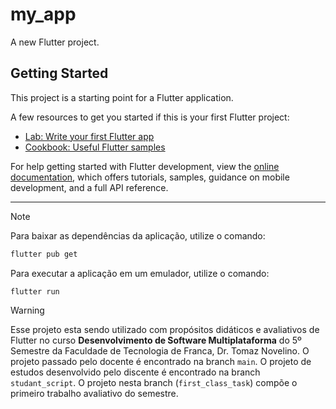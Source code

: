 # my_app

A new Flutter project.

## Getting Started

This project is a starting point for a Flutter application.

A few resources to get you started if this is your first Flutter project:

- [Lab: Write your first Flutter app](https://docs.flutter.dev/get-started/codelab)
- [Cookbook: Useful Flutter samples](https://docs.flutter.dev/cookbook)

For help getting started with Flutter development, view the
[online documentation](https://docs.flutter.dev/), which offers tutorials,
samples, guidance on mobile development, and a full API reference.

***

> [!NOTE]
> Para baixar as dependências da aplicação, utilize o comando:
> ```bash
> flutter pub get
> ```
> 
> Para executar a aplicação em um emulador, utilize o comando:
> ```
> flutter run
> ```

> [!WARNING]
> Esse projeto esta sendo utilizado com propósitos didáticos e avaliativos de Flutter no curso **Desenvolvimento de Software Multiplataforma** do 5º Semestre da Faculdade de Tecnologia de Franca, Dr. Tomaz Novelino.
> O projeto passado pelo docente é encontrado na branch `main`.
> O projeto de estudos desenvolvido pelo discente é encontrado na branch `studant_script`.
> O projeto nesta branch (`first_class_task`) compõe o primeiro trabalho avaliativo do semestre.